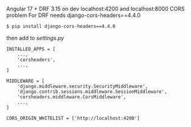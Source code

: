 Angular 17 + DRF 3.15 on dev localhost:4200 and localhost:8000 CORS problem
For DRF needs django-cors-headers==4.4.0

```bash
$ pip install django-cors-headers==4.4.0
```

then add to *settings.py*

```
INSTALLED_APPS = [
    ...,
    'corsheaders',
    ...,
]

MIDDLEWARE = [
    'django.middleware.security.SecurityMiddleware',
    'django.contrib.sessions.middleware.SessionMiddleware',
    'corsheaders.middleware.CorsMiddleware',
    ...,
]

CORS_ORIGIN_WHITELIST = ['http://localhost:4200']
```
